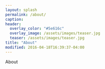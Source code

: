 ```yaml
---
layout: splash
permalink: /about/
caption:
header:
  overlay_color: "#5e616c"
  overlay_image: /assets/images/teaser.jpg
  teaser: /assets/images/teaser.jpg
title: "About"
modified: 2016-04-18T16:39:37-04:00
---
```


About